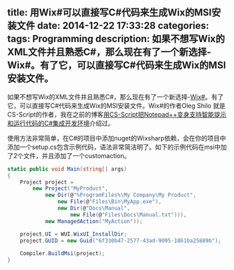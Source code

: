 title: 用Wix#可以直接写C#代码来生成Wix的MSI安装文件
date: 2014-12-22 17:33:28
categories:
tags: Programming
description: 如果不想写Wix的XML文件并且熟悉C#，那么现在有了一个新选择-Wix#。有了它，可以直接写C#代码来生成Wix的MSI安装文件。
---

如果不想写Wix的XML文件并且熟悉C#，那么现在有了一个新选择-[Wix#](https://wixsharp.codeplex.com/)。有了它，可以直接写C#代码来生成Wix的MSI安装文件。Wix#的作者Oleg Shilo 就是CS-Script的作者，我在之前的博客[用CS-Script把Notepad++变身支持智能提示和运行代码的C#集成开发环境](/2014/03/31/make-your-notepadd-plus-plus-as-csharp-ide-with-intellisense-and-code-execution/)介绍过。

使用方法非常简单，在C#的项目中添加nuget的Wixsharp依赖，会在你的项目中添加一个setup.cs包含示例代码，语法非常简洁明了。如下的示例代码在msi中加了2个文件，并且添加了一个customaction。

```csharp
static public void Main(string[] args)
{
	Project project =
		new Project("MyProduct",
			new Dir(@"%ProgramFiles%\My Company\My Product",
				new File(@"Files\Bin\MyApp.exe"),
				new Dir(@"Docs\Manual",
					new File(@"Files\Docs\Manual.txt"))),
			new ManagedAction("MyAction"));

	project.UI = WUI.WixUI_InstallDir;
	project.GUID = new Guid("6f330b47-2577-43ad-9095-1861ba25889b");
	
	Compiler.BuildMsi(project);
}
```
